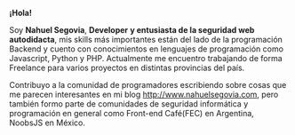 <b>¡Hola!</b>

Soy <b>Nahuel Segovia</b>, <b>Developer</b> <b>y entusiasta de la seguridad web autodidacta</b>, mis skills más importantes están del lado de la programación Backend y cuento con conocimientos
en lenguajes de programación como Javascript, Python y PHP. Actualmente me encuentro trabajando de forma Freelance para varios proyectos en distintas provincias del país.

Contribuyo a la comunidad de programadores escribiendo sobre cosas que me parecen interesantes en mi blog http://www.nahuelsegovia.com, pero también formo parte de comunidades de seguridad informática y programación en general como Front-end Café(FEC) en Argentina, NoobsJS en México.



